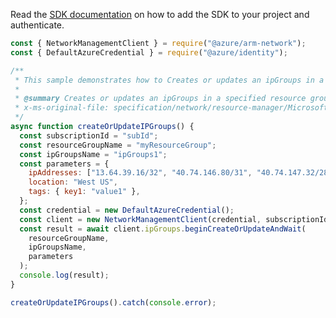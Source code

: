 Read the [SDK documentation](https://github.com/Azure/azure-sdk-for-js/blob/%40azure%2Farm-network_28.0.0/sdk/network/arm-network/README.md) on how to add the SDK to your project and authenticate.

```javascript
const { NetworkManagementClient } = require("@azure/arm-network");
const { DefaultAzureCredential } = require("@azure/identity");

/**
 * This sample demonstrates how to Creates or updates an ipGroups in a specified resource group.
 *
 * @summary Creates or updates an ipGroups in a specified resource group.
 * x-ms-original-file: specification/network/resource-manager/Microsoft.Network/stable/2021-08-01/examples/IpGroupsCreate.json
 */
async function createOrUpdateIPGroups() {
  const subscriptionId = "subId";
  const resourceGroupName = "myResourceGroup";
  const ipGroupsName = "ipGroups1";
  const parameters = {
    ipAddresses: ["13.64.39.16/32", "40.74.146.80/31", "40.74.147.32/28"],
    location: "West US",
    tags: { key1: "value1" },
  };
  const credential = new DefaultAzureCredential();
  const client = new NetworkManagementClient(credential, subscriptionId);
  const result = await client.ipGroups.beginCreateOrUpdateAndWait(
    resourceGroupName,
    ipGroupsName,
    parameters
  );
  console.log(result);
}

createOrUpdateIPGroups().catch(console.error);
```
